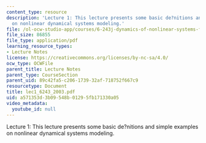 ```yaml
---
content_type: resource
description: 'Lecture 1: This lecture presents some basic de?nitions and simple examples
  on nonlinear dynamical systems modeling.'
file: /ol-ocw-studio-app/courses/6-243j-dynamics-of-nonlinear-systems-fall-2003/a571353d3b09548b01295fb171330a05_lec1_6243_2003.pdf
file_size: 86855
file_type: application/pdf
learning_resource_types:
- Lecture Notes
license: https://creativecommons.org/licenses/by-nc-sa/4.0/
ocw_type: OCWFile
parent_title: Lecture Notes
parent_type: CourseSection
parent_uid: 89c42fa5-c206-1739-32af-718752f667c9
resourcetype: Document
title: lec1_6243_2003.pdf
uid: a571353d-3b09-548b-0129-5fb171330a05
video_metadata:
  youtube_id: null
---
```

Lecture 1: This lecture presents some basic de?nitions and simple examples on nonlinear dynamical systems modeling.